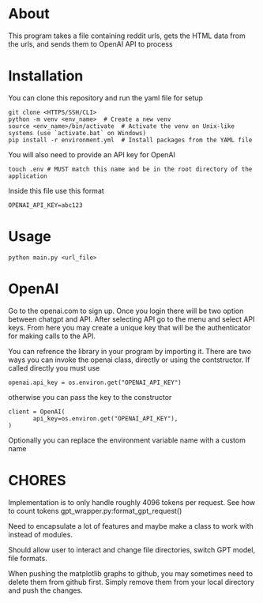 # About

This program takes a file containing reddit urls, gets the HTML data from the urls, and sends them to OpenAI API to process

# Installation

You can clone this repository and run the yaml file for setup 

```
git clone <HTTPS/SSH/CLI>
python -m venv <env_name>  # Create a new venv
source <env_name>/bin/activate  # Activate the venv on Unix-like systems (use `activate.bat` on Windows)
pip install -r environment.yml  # Install packages from the YAML file
```

You will also need to provide an API key for OpenAI

```
touch .env # MUST match this name and be in the root directory of the application
```

Inside this file use this format

```
OPENAI_API_KEY=abc123
```

# Usage

```
python main.py <url_file>
```

# OpenAI

Go to the openai.com to sign up. Once you login there will be two option between chatgpt and API. After selecting API go to the menu and select API keys. From here you may create a unique key that will be the authenticator for making calls to the API.

You can refrence the library in your program by importing it. There are two ways you can invoke the openai class, directly or using the contstructor. If called directly you must use

```
openai.api_key = os.environ.get("OPENAI_API_KEY")
```

otherwise you can pass the key to the constructor

```
client = OpenAI(
       api_key=os.environ.get("OPENAI_API_KEY"),
)
```

Optionally you can replace the environment variable name with a custom name

# CHORES

Implementation is to only handle roughly 4096 tokens per request. See how to count tokens gpt_wrapper.py:format_gpt_request()

Need to encapsulate a lot of features and maybe make a class to work with instead of modules.

Should allow user to interact and change file directories, switch GPT model, file formats.

When pushing the matplotlib graphs to github, you may sometimes need to delete them from github first. Simply remove them from your local directory and push the changes.